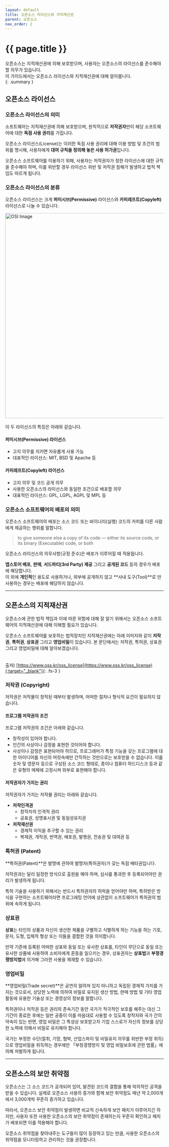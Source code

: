 ```yaml
---
layout: default
title: 오픈소스 라이선스와 지적재산권
parent: 오픈소스
nav_order: 2
---
```

# {{ page.title }}
오픈소스는 지적재산권에 의해 보호받으며, 사용자는 오픈소스의 라이선스를 준수해야 할 의무가 있습니다.<br>
이 가이드에서는 오픈소스 라이선스와 지적재산권에 대해 알아봅니다.  
{: .summary }

## 오픈소스 라이선스
### 오픈소스 라이선스의 의미
소프트웨어는 지적재산권에 의해 보호받으며, 원칙적으로 **저작권자**만이 해당 소프트웨어에 대한 **독점 사용 권리**를 가집니다.<br>

오픈소스 라이선스(License)는 이러한 독점 사용 권리에 대해 이용 방법 및 조건의 범위를 명시해, 사용자에게 <b>대여 규칙을 정의해 놓은 사용 허가권</b>입니다.<br>

오픈소스 소프트웨어를 이용하기 위해, 사용자는 저작권자가 정한 라이선스에 대한 규칙을 준수해야 하며, 이를 위반할 경우 라이선스 위반 및 저작권 침해가 발생하고 법적 책임도 따르게 됩니다.<br>


### 오픈소스 라이선스의 분류
오픈소스 라이선스는 크게 **퍼미시브(Permissive)** 라이선스와 **카피레프트(Copyleft)** 라이선스로 나눌 수 있습니다.

<img src="https://t1.kakaocdn.net/olive/assets/images/osi.jpg" width="650" alt="OSI Image"><br><br>
이 두 라이선스의 특징은 아래와 같습니다.


#### 퍼미시브(Permissive) 라이선스
- 고지 의무를 지키면 자유롭게 사용 가능
- 대표적인 라이선스: MIT, BSD 및 Apache 등


#### 카피레프트(Copyleft) 라이선스
- 고지 의무 및 코드 공개 의무
- 사용한 오픈소스의 라이선스와 동일한 조건으로 배포할 의무
- 대표적인 라이선스: GPL, LGPL, AGPL 및 MPL 등


### 오픈소스 소프트웨어의 배포의 의미
오픈소스 소프트웨어의 배포는 소스 코드 또는 바이너리(실행) 코드의 카피를 다른 사람에게 제공하는 행위를 말합니다.

>to give someone else a copy of its code — either its source code, or its binary (Executable) code, or both



오픈소스 라이선스의 의무사항(규정 준수)은 배포가 이루어질 때 적용됩니다.<br>

**앱스토어 배포**, **판매**, **서드파티(3rd Party) 제공** 그리고 **공개된 코드** 등의 경우가 배포에 해당합니다.<br>
이 외에 **개인적**인 용도로 사용하거나, 외부에 공개하지 않고 **사내 도구(Tool)**로 만 사용하는 경우는 배포에 해당하지 않습니다.

----

## 오픈소스의 지적재산권
오픈소스에 관한 법적 책임과 이에 따른 위험에 대해 잘 알기 위해서는 오픈소스 소프트웨어의 지적재산권에 대해 이해할 필요가 있습니다.  <br>

오픈소스 소프트웨어를 보호하는 법적장치인 지적재산권에는 아래 이미지와 같이 **저작권**, **특허권**, **상표권** 그리고 **영업비밀**이 있습니다. 본 문단에서는 저작권, 특허권, 상표권 그리고 영업비밀에 대해 알아보겠습니다.<br>
<img src="https://t1.kakaocdn.net/olive/assets/images/spill.gif" style="margin: 10px;" alt=""><br>

<span class="fs-3 fw-300 ">출처) </span>
[https://www.oss.kr/oss_license](https://www.oss.kr/oss_license){:target="_blank"}{: .fs-3 }



### 저작권 (Copyright)
저작권은 저작물이 창작된 때부터 발생하며, 어떠한 절차나 형식적 요건이 필요하지 않습니다.

#### 프로그램 저작권의 조건

프로그램 저작권의 조건은 아래와 같습니다.

- 창작성이 있어야 합니다. 
- 인간의 사상이나 감정을 표현한 것이어야 합니다. 
- 사상이나 감정은 표현되어야 하므로, 프로그래머가 특정 기능을 갖는 프로그램에 대한 아이디어를 자신의 머릿속에만 간직하는 것만으로는 보호받을 수 없습니다.
이를 숫자 및 영문자 등으로 구성된 소스 코드 형태로, 종이나 컴퓨터 하드디스크 등과 같은 유형의 매체에 고정시켜 외부로 표현해야 합니다.


#### 저작권자가 가지는 권리
저작권자가 가지는 저작물 권리는 아래와 같습니다.

- **저작인격권**
    - 창작자의 인격적 권리
    - 공표권, 성명표시권 및 동일성유지권
- **저작재산권**
    - 경제적 이익을 추구할 수 있는 권리
    - 복제권, 개작권, 번역권, 배포권, 발행권, 전송권 및 대여권 등  



### 특허권 (Patent)
**특허권(Patent)**은 발명에 관하여 발명자(특허권자)가 갖는 독점 배타권입니다.<br>

저작권과는 달리 일정한 방식으로 출원을 해야 하며, 심사를 통과한 후 등록되어야만 권리가 발생하게 됩니다.<br>

특허 기술을 사용하기 위해서는 반드시 특허권자의 허락을 얻어야만 하며, 특허받은 방식을 구현하는 소프트웨어라면 프로그래밍 언어에 상관없이 소프트웨어가 특허권의 범위에 속하게 됩니다.<br>


### 상표권
**상표**는 타인의 상품과 자신이 생산한 제품을 구별하고 식별하게 하는 기능을 하는 기호, 문자, 도형, 입체적 형상 또는 이들을 결합한 것을 의미합니다.<br>

만약 기존에 등록된 어떠한 상표와 동일 또는 유사한 상표를, 타인이 무단으로 동일 또는 유사한 상품에 사용하여 소비자에게 혼동을 일으키는 경우, 상표권자는 **상표법**과 **부정경쟁방지법**에 의거해 그러한 사용을 제재할 수 있습니다.<br>


### 영업비밀
**영업비밀(Trade secret)**은 공연히 알려져 있지 아니하고 독립된 경제적 가치를 가지는 것으로서, 상당한 노력에 의하여 비밀로 유지된 생산 방법, 판매 방법 및 기타 영업 활동에 유용한 기술상 또는 경영상의 정보를 말합니다.<br>

특허권이나 저작권 등은 권리의 존속기간 동안 국가가 적극적인 보호를 해주는 대신 그 기간이 종료한 후에는 일반 공중이 이를 마음대로 사용할 수 있도록 창작자와 국가 간의 약속이 있는 반면, 
영업 비밀은 그 특성상 보호받고자 기업 스스로가 자신의 정보를 상당한 노력에 의해서 비밀로 유지해야 합니다. <br>

국가는 부정한 수단(절취, 기망, 협박, 산업스파이 및 비밀유지 의무를 위반한 부정 취득)으로 영업비밀을 취득하는 경우에만 「부정경쟁방지 및 영업 비밀보호에 관한 법률」에 의해 처벌하게 됩니다.


----

## 오픈소스의 보안 취약점
오픈소스는 그 소스 코드가 공개되어 있어, 발견된 코드의 결함을 통해 악의적인 공격을 받을 수 있습니다. 실제로 오픈소스 사용의 증가와 함께 보안 취약점도 매년 약 2,000개에서 3,000개씩 꾸준히 증가하고 있습니다.<br>

따라서, 오픈소스 보안 취약점이 발생하면 비교적 신속하게 보안 패치가 이루어지긴 하지만, 사용자 또한 사용한 오픈소스의 보안 취약점이 존재하는지 꾸준히 확인하고 패치가 배포되면 이를 적용해야 합니다.<br>

오픈소스 취약점을 찾아내주는 도구들이 많이 등장하고 있는 만큼, 사용한 오픈소스의 취약점을 모니터링하고 관리하는 것을 권장합니다.<br>


